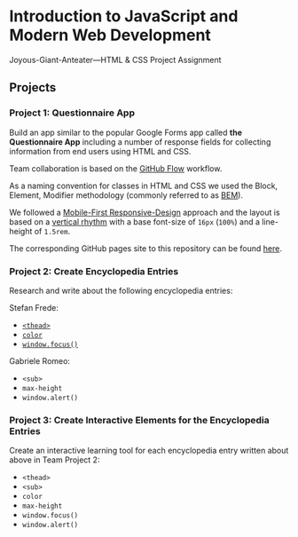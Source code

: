 # Introduction to JavaScript and Modern Web Development

Joyous-Giant-Anteater—HTML & CSS Project Assignment

## Projects

### Project 1: Questionnaire App

Build an app similar to the popular Google Forms app called **the Questionnaire
App** including a number of response fields for collecting information from end
users using HTML and CSS.

Team collaboration is based on the [GitHub Flow][1] workflow.

As a naming convention for classes in HTML and CSS we used the Block, Element,
Modifier methodology (commonly referred to as [BEM][3]).

We followed a [Mobile-First Responsive-Design][4] approach and the layout is
based on a [vertical rhythm][5] with a base font-size of `16px` (`100%`) and
a line-height of  `1.5rem`.

The corresponding GitHub pages site to this repository can be found [here][2].

[1]: https://guides.github.com/introduction/flow/
[2]: http://stefanfrede.github.io/lmd-questionnaire/
[3]: https://en.bem.info/methodology/
[4]: https://studio.uxpin.com/blog/a-hands-on-guide-to-mobile-first-design/
[5]: https://24ways.org/2006/compose-to-a-vertical-rhythm

### Project 2: Create Encyclopedia Entries

Research and write about the following encyclopedia entries:

Stefan Frede:

+ [`<thead>`][6]
+ [`color`][7]
+ [`window.focus()`][8]

[6]: ./md/thead.md
[7]: ./md/color.md
[8]: ./md/window-focus.md

Gabriele Romeo:

+ `<sub>`
+ `max-height`
+ `window.alert()`

### Project 3: Create Interactive Elements for the Encyclopedia Entries

Create an interactive learning tool for each encyclopedia entry written about
above  in Team Project 2:

+ `<thead>`
+ `<sub>`
+ `color`
+ `max-height`
+ `window.focus()`
+ `window.alert()`
